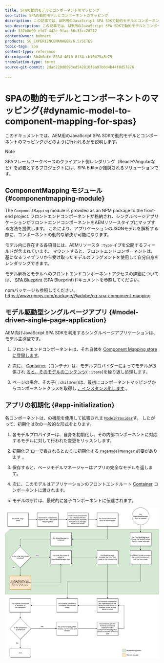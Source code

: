 ```yaml
---
title: SPAの動的モデルとコンポーネントのマッピング
seo-title: SPAの動的モデルとコンポーネントのマッピング
description: この記事では、AEM用のJavaScript SPA SDKで動的モデルとコンポーネントのマッピングがどのように行われるかを説明します。
seo-description: この記事では、AEM用のJavaScript SPA SDKで動的モデルとコンポーネントのマッピングがどのように行われるかを説明します。
uuid: 337b8d90-efd7-442e-9fac-66c33cc26212
contentOwner: bohnert
products: SG_EXPERIENCEMANAGER/6.5/SITES
topic-tags: spa
content-type: reference
discoiquuid: 8b4b0afc-8534-4010-8f34-cb10475a8e79
translation-type: tm+mt
source-git-commit: 2dad220d6593ed542816f8a97b0d4b44f0d57876

---
```



# SPAの動的モデルとコンポーネントのマッピング{#dynamic-model-to-component-mapping-for-spas}

このドキュメントでは、AEM用のJavaScript SPA SDKで動的モデルとコンポーネントのマッピングがどのように行われるかを説明します。

>[!NOTE]
>
>SPAフレームワークベースのクライアント側レンダリング（ReactやAngularなど）を必要とするプロジェクトには、SPA Editorが推奨されるソリューションです。

## ComponentMapping モジュール {#componentmapping-module}

The `ComponentMapping` module is provided as an NPM package to the front-end project. フロントエンドコンポーネントが格納され、シングルページアプリケーションがフロントエンドコンポーネントをAEMリソースタイプにマップする方法を提供します。 これにより、アプリケーションのJSONモデルを解析する際に、コンポーネントの動的な解決が可能になります。

モデル内に存在する各項目には、AEMリソースタ `:type` イプを公開するフィールドが含まれています。 マウントすると、フロントエンドコンポーネントは、基になるライブラリから受け取ったモデルのフラグメントを使用して自分自身をレンダリングできます。

モデル解析とモデルへのフロントエンドコンポーネントアクセスの詳細については、 [SPA Blueprint](/help/sites-developing/spa-blueprint.md) (SPA Blueprint)ドキュメントを参照してください。

npmパッケージも参照してください。https://www.npmjs.com/package/@adobe/cq-spa-component-mapping [](https://www.npmjs.com/package/@adobe/cq-spa-component-mapping)

## モデル駆動型シングルページアプリ {#model-driven-single-page-application}

AEM向けJavaScript SPA SDKを利用するシングルページアプリケーションは、モデル主導型です。

1. フロントエンドコンポーネントは、それ自体を [Component Mapping storeに登録します](/help/sites-developing/spa-dynamic-model-to-component-mapping.md#componentmapping-module)。
1. 次に、 [Container](/help/sites-developing/spa-blueprint.md#container)（コンテナ）は、モデルプロバイダーによってモデルが提供され [ると、そのモデルのコンテンツ](/help/sites-developing/spa-blueprint.md#the-model-provider)( `:items`)を繰り返し処理します。

1. ページの場合、その子( `:children`)は、最初にコンポーネントマッピングからコンポーネントクラスを取得し [、インスタンス化します](/help/sites-developing/spa-blueprint.md#componentmapping) 。

## アプリの初期化 {#app-initialization}

各コンポーネントは、の機能を使用して拡張されま [`ModelProvider`](/help/sites-developing/spa-blueprint.md#the-model-provider)す。 したがって、初期化は次の一般的な形式をとります。

1. 各モデルプロバイダーは、自身を初期化し、その内部コンポーネントに対応するモデルに対して行われた変更をリッスンします。
1. 初期化フ [ ローで表されるとおりに初期化する `PageModelManager`](/help/sites-developing/spa-blueprint.md#pagemodelmanager) 必要があります [](/help/sites-developing/spa-blueprint.md)。

1. 保存すると、ページモデルマネージャーはアプリの完全なモデルを返します。
1. 次に、このモデルはアプリケーションのフロントエンドルート [Container](/help/sites-developing/spa-blueprint.md#container) コンポーネントに渡されます。
1. モデルの断片は、最終的に各子コンポーネントに伝達されます。

![app_model_initialization](assets/app_model_initialization.png)

